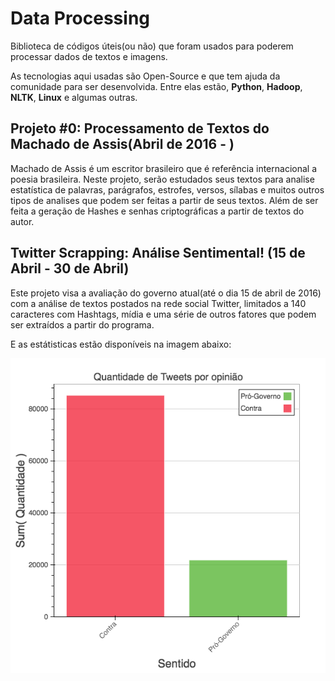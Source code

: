 # Data Processing

Biblioteca de códigos úteis(ou não) que foram usados para poderem processar dados de textos e imagens.

As tecnologias aqui usadas são Open-Source e que tem ajuda da comunidade para ser desenvolvida. Entre elas estão, **Python**, **Hadoop**, **NLTK**, **Linux** e algumas outras.

## Projeto #0: Processamento de Textos do Machado de Assis(Abril de 2016 - )

Machado de Assis é um escritor brasileiro que é referência internacional a poesia brasileira. Neste projeto, serão estudados seus textos para analise estatística de palavras, parágrafos, estrofes, versos, sílabas e muitos outros tipos de analises que podem ser feitas a partir de seus textos. Além de ser feita a geração de Hashes e senhas criptográficas a partir de textos do autor.

## Twitter Scrapping: Análise Sentimental! (15 de Abril - 30 de Abril)

Este projeto visa a avaliação do governo atual(até o dia 15 de abril de 2016) com a análise de textos postados na rede social Twitter, limitados a 140 caracteres com Hashtags, mídia e uma série de outros fatores que podem ser extraídos a partir do programa.

E as estátisticas estão disponíveis na imagem abaixo:

![alt text](TwitterProcessing/imgs/dataset-1.png "Estatísticas do Database 0")
